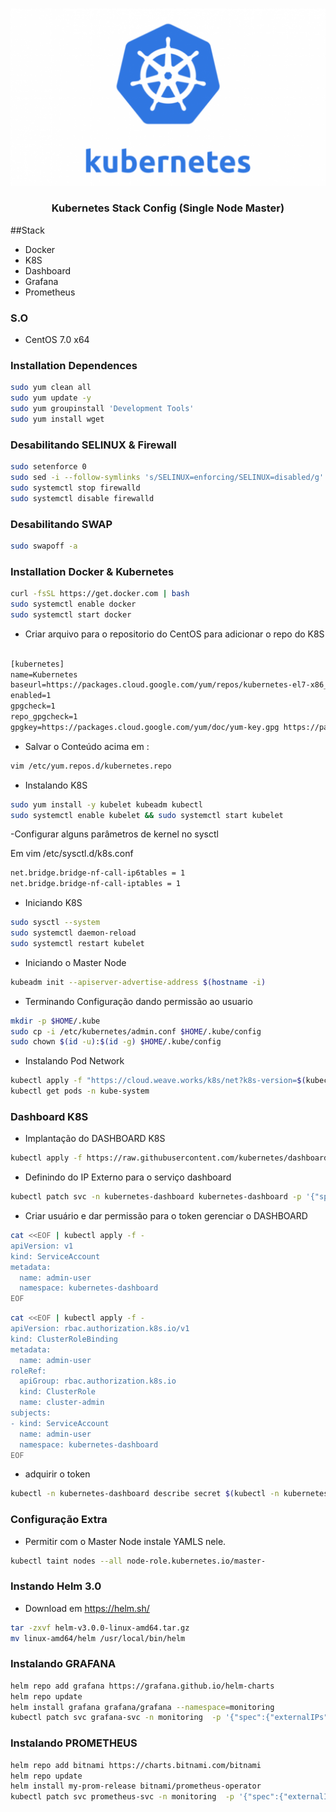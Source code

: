 <br />
<p align="center">
  <a href="https://github.com/othneildrew/Best-README-Template">
    <img src="assets/logo_kube.png" alt="Logo">
  </a>

  <h3 align="center">Kubernetes Stack Config (Single Node Master)</h3>
</p>

##Stack 
* Docker
* K8S
* Dashboard
* Grafana
* Prometheus

### S.O
- CentOS 7.0 x64

### Installation Dependences

```sh
sudo yum clean all
sudo yum update -y
sudo yum groupinstall 'Development Tools'
sudo yum install wget
```

### Desabilitando SELINUX & Firewall
```sh
sudo setenforce 0
sudo sed -i --follow-symlinks 's/SELINUX=enforcing/SELINUX=disabled/g' /etc/sysconfig/selinux
sudo systemctl stop firewalld
sudo systemctl disable firewalld
```

### Desabilitando SWAP
```sh
sudo swapoff -a
```

### Installation Docker & Kubernetes

```sh
curl -fsSL https://get.docker.com | bash
sudo systemctl enable docker
sudo systemctl start docker
```


- Criar arquivo para o repositorio do CentOS para adicionar o repo do K8S
```txt

[kubernetes]
name=Kubernetes
baseurl=https://packages.cloud.google.com/yum/repos/kubernetes-el7-x86_64
enabled=1
gpgcheck=1
repo_gpgcheck=1
gpgkey=https://packages.cloud.google.com/yum/doc/yum-key.gpg https://packages.cloud.google.com/yum/doc/rpm-package-key.gpg
```

- Salvar o Conteúdo acima em :
```sh
vim /etc/yum.repos.d/kubernetes.repo
```

- Instalando K8S
```sh
sudo yum install -y kubelet kubeadm kubectl
sudo systemctl enable kubelet && sudo systemctl start kubelet
```

-Configurar alguns parâmetros de kernel no sysctl

Em vim /etc/sysctl.d/k8s.conf
```txt
net.bridge.bridge-nf-call-ip6tables = 1
net.bridge.bridge-nf-call-iptables = 1
```

- Iniciando K8S
```sh
sudo sysctl --system
sudo systemctl daemon-reload
sudo systemctl restart kubelet
```

- Iniciando o Master Node
```sh
kubeadm init --apiserver-advertise-address $(hostname -i)
```

- Terminando Configuração dando permissão ao usuario
```sh
mkdir -p $HOME/.kube
sudo cp -i /etc/kubernetes/admin.conf $HOME/.kube/config
sudo chown $(id -u):$(id -g) $HOME/.kube/config
```

- Instalando Pod Network
```sh
kubectl apply -f "https://cloud.weave.works/k8s/net?k8s-version=$(kubectl version | base64 | tr -d '\n')"
kubectl get pods -n kube-system
```


### Dashboard K8S
- Implantação do DASHBOARD K8S
```sh
kubectl apply -f https://raw.githubusercontent.com/kubernetes/dashboard/v2.0.0/aio/deploy/recommended.yaml
```

- Definindo do IP Externo para o serviço dashboard
```sh
kubectl patch svc -n kubernetes-dashboard kubernetes-dashboard -p '{"spec":{"externalIPs":["x.x.x.x"]}}'
```

- Criar usuário e dar permissão para o token gerenciar o DASHBOARD

```sh
cat <<EOF | kubectl apply -f -
apiVersion: v1
kind: ServiceAccount
metadata:
  name: admin-user
  namespace: kubernetes-dashboard
EOF
```

```sh
cat <<EOF | kubectl apply -f -
apiVersion: rbac.authorization.k8s.io/v1
kind: ClusterRoleBinding
metadata:
  name: admin-user
roleRef:
  apiGroup: rbac.authorization.k8s.io
  kind: ClusterRole
  name: cluster-admin
subjects:
- kind: ServiceAccount
  name: admin-user
  namespace: kubernetes-dashboard
EOF
```

- adquirir o token
```sh
kubectl -n kubernetes-dashboard describe secret $(kubectl -n kubernetes-dashboard get secret | grep admin-user | awk '{print $1}')
```

### Configuração Extra
- Permitir com o Master Node instale YAMLS nele.
```sh
kubectl taint nodes --all node-role.kubernetes.io/master-
```

### Instando Helm 3.0
- Download em https://helm.sh/
```sh
tar -zxvf helm-v3.0.0-linux-amd64.tar.gz
mv linux-amd64/helm /usr/local/bin/helm
```
### Instalando GRAFANA
```sh 
helm repo add grafana https://grafana.github.io/helm-charts
helm repo update
helm install grafana grafana/grafana --namespace=monitoring
kubectl patch svc grafana-svc -n monitoring  -p '{"spec":{"externalIPs":["x.x.x.x"]}}'
```

### Instalando PROMETHEUS
```sh 
helm repo add bitnami https://charts.bitnami.com/bitnami
helm repo update
helm install my-prom-release bitnami/prometheus-operator
kubectl patch svc prometheus-svc -n monitoring  -p '{"spec":{"externalIPs":["x.x.x.x"]}}'
```